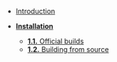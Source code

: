 - [Introduction](/)
- [**Installation**](triggerlanguage/trigger_language.md)

  - [**1.1.** Official builds](installation/builds.md)
  - [**1.2.** Building from source](installation/builds.md)
